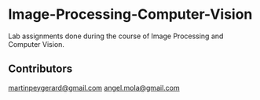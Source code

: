# Image-Processing-Computer-Vision
Lab assignments done during the course of Image Processing and Computer Vision.

## Contributors
martinpeygerard@gmail.com angel.mola@gmail.com
